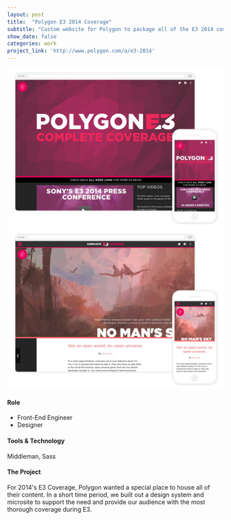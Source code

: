 ```yaml
---
layout: post
title:  "Polygon E3 2014 Coverage"
subtitle: "Custom website for Polygon to package all of the E3 2014 coverage."
show_date: false
categories: work
project_link: 'http://www.polygon.com/a/e3-2014'
---
```

![Image of the Polygon E3 website](/assets/images/work/polygon-e3-1.jpg)
![Image of the Polygon E3 website](/assets/images/work/polygon-e3.jpg)

#### Role
- Front-End Engineer
- Designer

#### Tools & Technology
Middleman, Sass

#### The Project
For 2014's E3 Coverage, Polygon wanted a special place to house all of their content. In a short time period, we built out a design system and microsite to support the need and provide our audience with the most thorough coverage during E3.
